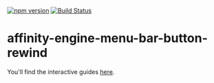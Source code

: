 [![npm version](https://badge.fury.io/js/affinity-engine-menu-bar-button-rewind.svg)](https://badge.fury.io/js/affinity-engine-menu-bar-button-rewind)
[![Build Status](https://travis-ci.org/affinity-engine/affinity-engine-menu-bar-button-rewind.svg?branch=master)](https://travis-ci.org/affinity-engine/affinity-engine-menu-bar-button-rewind)

# affinity-engine-menu-bar-button-rewind

You'll find the interactive guides [here](http://www.affinityengine.org/#/components/menu-bar/buttons/rewind).

